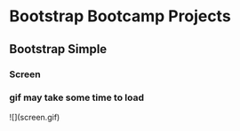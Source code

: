 <h1>Bootstrap Bootcamp Projects</h1>

<h2>Bootstrap Simple</h2>

<h3>Screen</h3>

<h3>gif may take some time to load</h3>
![](screen.gif)

